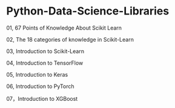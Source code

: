# Python-Data-Science-Libraries

01, 67 Points of Knowledge About Scikit Learn

02, The 18 categories of knowledge in Scikit-Learn

03, Introduction to Scikit-Learn

04, Introduction to TensorFlow

05, Introduction to Keras

06, Introduction to PyTorch

07，Introduction to XGBoost
